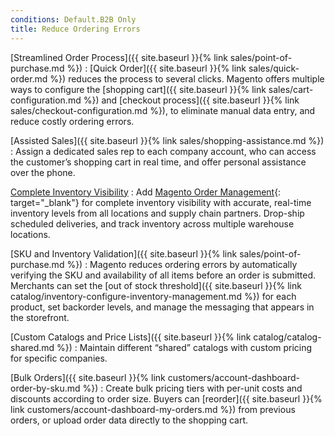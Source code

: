 ```yaml
---
conditions: Default.B2B Only
title: Reduce Ordering Errors
---
```


[Streamlined Order Process]({{ site.baseurl }}{% link sales/point-of-purchase.md %})
:  [Quick Order]({{ site.baseurl }}{% link sales/quick-order.md %})
reduces the process to several clicks. Magento offers multiple ways to configure the [shopping cart]({{ site.baseurl }}{% link sales/cart-configuration.md %}) and [checkout process]({{ site.baseurl }}{% link sales/checkout-configuration.md %}), to eliminate manual data entry, and reduce costly ordering errors.

[Assisted Sales]({{ site.baseurl }}{% link sales/shopping-assistance.md %})
:  Assign a dedicated sales rep to each company account, who can access the customer’s shopping cart in real time, and offer personal assistance over the phone.

[Complete Inventory Visibility][1]
:  Add [Magento Order Management][1]{: target="_blank"} for complete inventory visibility with accurate, real-time inventory levels from all locations and supply chain partners. Drop-ship scheduled deliveries, and track inventory across multiple warehouse locations.

[SKU and Inventory Validation]({{ site.baseurl }}{% link sales/point-of-purchase.md %})
:  Magento reduces ordering errors by automatically verifying the SKU and availability of all items before an order is submitted. Merchants can set the [out of stock threshold]({{ site.baseurl }}{% link catalog/inventory-configure-inventory-management.md %}) for each product, set backorder levels, and manage the messaging that appears in the storefront.

[Custom Catalogs and Price Lists]({{ site.baseurl }}{% link catalog/catalog-shared.md %})
: Maintain different “shared” catalogs with custom pricing for specific companies.

[Bulk Orders]({{ site.baseurl }}{% link customers/account-dashboard-order-by-sku.md %})
:  Create bulk pricing tiers with per-unit costs and discounts according to order size. Buyers can [reorder]({{ site.baseurl }}{% link customers/account-dashboard-my-orders.md %}) from previous orders, or upload order data directly to the shopping cart.

[1]: https://magento.com/products/order-management
